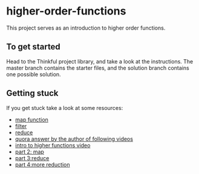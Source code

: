 # higher-order-functions
This project serves as an introduction to higher order functions. 

## To get started
Head to the Thinkful project library, and take a look at the instructions. The master branch contains the starter files, and the solution branch contains one possible solution. 

## Getting stuck
If you get stuck take a look at some resources:
* [map function](http://adripofjavascript.com/blog/drips/transforming-arrays-with-array-map.html)
* [filter](http://adripofjavascript.com/blog/drips/filtering-arrays-with-array-filter.html)
* [reduce](https://www.airpair.com/javascript/javascript-array-reduce)
* [quora answer by the author of following videos](https://www.quora.com/What-is-a-simple-explanation-of-higher-order-functions-and-callbacks-in-JavaScript)
* [intro to higher functions video](https://www.youtube.com/watch?v=BMUiFMZr7vk)
* [part 2: map](https://www.youtube.com/watch?v=bCqtb-Z5YGQ)
* [part 3:reduce](https://www.youtube.com/watch?v=Wl98eZpkp-c)
* [part 4:more reduction](https://www.youtube.com/watch?v=1DMolJ2FrNY)